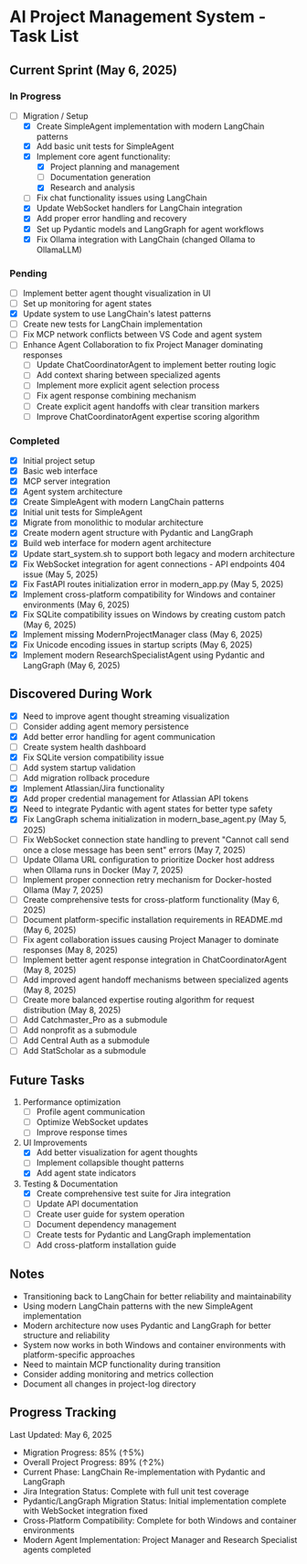 # AI Project Management System - Task List

## Current Sprint (May 6, 2025)

### In Progress
- [ ] Migration / Setup
  - [x] Create SimpleAgent implementation with modern LangChain patterns
  - [x] Add basic unit tests for SimpleAgent
  - [x] Implement core agent functionality:
    - [x] Project planning and management
    - [ ] Documentation generation
    - [x] Research and analysis
  - [ ] Fix chat functionality issues using LangChain
  - [x] Update WebSocket handlers for LangChain integration
  - [x] Add proper error handling and recovery
  - [x] Set up Pydantic models and LangGraph for agent workflows
  - [x] Fix Ollama integration with LangChain (changed Ollama to OllamaLLM)

### Pending
- [ ] Implement better agent thought visualization in UI
- [ ] Set up monitoring for agent states
- [x] Update system to use LangChain's latest patterns
- [ ] Create new tests for LangChain implementation
- [ ] Fix MCP network conflicts between VS Code and agent system
- [ ] Enhance Agent Collaboration to fix Project Manager dominating responses
  - [ ] Update ChatCoordinatorAgent to implement better routing logic
  - [ ] Add context sharing between specialized agents
  - [ ] Implement more explicit agent selection process
  - [ ] Fix agent response combining mechanism
  - [ ] Create explicit agent handoffs with clear transition markers
  - [ ] Improve ChatCoordinatorAgent expertise scoring algorithm

### Completed
- [x] Initial project setup
- [x] Basic web interface
- [x] MCP server integration
- [x] Agent system architecture
- [x] Create SimpleAgent with modern LangChain patterns
- [x] Initial unit tests for SimpleAgent
- [x] Migrate from monolithic to modular architecture
- [x] Create modern agent structure with Pydantic and LangGraph
- [x] Build web interface for modern agent architecture
- [x] Update start_system.sh to support both legacy and modern architecture
- [x] Fix WebSocket integration for agent connections - API endpoints 404 issue (May 5, 2025)
- [x] Fix FastAPI routes initialization error in modern_app.py (May 5, 2025)
- [x] Implement cross-platform compatibility for Windows and container environments (May 6, 2025)
- [x] Fix SQLite compatibility issues on Windows by creating custom patch (May 6, 2025)
- [x] Implement missing ModernProjectManager class (May 6, 2025)
- [x] Fix Unicode encoding issues in startup scripts (May 6, 2025)
- [x] Implement modern ResearchSpecialistAgent using Pydantic and LangGraph (May 6, 2025)

## Discovered During Work
- [x] Need to improve agent thought streaming visualization
- [ ] Consider adding agent memory persistence
- [x] Add better error handling for agent communication
- [ ] Create system health dashboard
- [x] Fix SQLite version compatibility issue
- [ ] Add system startup validation
- [ ] Add migration rollback procedure
- [x] Implement Atlassian/Jira functionality
- [x] Add proper credential management for Atlassian API tokens
- [x] Need to integrate Pydantic with agent states for better type safety
- [x] Fix LangGraph schema initialization in modern_base_agent.py (May 5, 2025)
- [ ] Fix WebSocket connection state handling to prevent "Cannot call send once a close message has been sent" errors (May 7, 2025)
- [ ] Update Ollama URL configuration to prioritize Docker host address when Ollama runs in Docker (May 7, 2025)
- [ ] Implement proper connection retry mechanism for Docker-hosted Ollama (May 7, 2025)
- [ ] Create comprehensive tests for cross-platform functionality (May 6, 2025)
- [ ] Document platform-specific installation requirements in README.md (May 6, 2025)
- [ ] Fix agent collaboration issues causing Project Manager to dominate responses (May 8, 2025)
- [ ] Implement better agent response integration in ChatCoordinatorAgent (May 8, 2025)
- [ ] Add improved agent handoff mechanisms between specialized agents (May 8, 2025)
- [ ] Create more balanced expertise routing algorithm for request distribution (May 8, 2025)
- [ ] Add Catchmaster_Pro as a submodule
- [ ] Add nonprofit as a submodule
- [ ] Add Central Auth as a submodule
- [ ] Add StatScholar as a submodule

## Future Tasks
1. Performance optimization
   - [ ] Profile agent communication
   - [ ] Optimize WebSocket updates
   - [ ] Improve response times

2. UI Improvements
   - [x] Add better visualization for agent thoughts
   - [ ] Implement collapsible thought patterns
   - [x] Add agent state indicators

3. Testing & Documentation
   - [x] Create comprehensive test suite for Jira integration
   - [ ] Update API documentation
   - [ ] Create user guide for system operation
   - [ ] Document dependency management
   - [ ] Create tests for Pydantic and LangGraph implementation
   - [ ] Add cross-platform installation guide

## Notes
- Transitioning back to LangChain for better reliability and maintainability
- Using modern LangChain patterns with the new SimpleAgent implementation
- Modern architecture now uses Pydantic and LangGraph for better structure and reliability
- System now works in both Windows and container environments with platform-specific approaches
- Need to maintain MCP functionality during transition
- Consider adding monitoring and metrics collection
- Document all changes in project-log directory

## Progress Tracking
Last Updated: May 6, 2025
- Migration Progress: 85% (↑5%)
- Overall Project Progress: 89% (↑2%)
- Current Phase: LangChain Re-implementation with Pydantic and LangGraph
- Jira Integration Status: Complete with full unit test coverage
- Pydantic/LangGraph Migration Status: Initial implementation complete with WebSocket integration fixed
- Cross-Platform Compatibility: Complete for both Windows and container environments
- Modern Agent Implementation: Project Manager and Research Specialist agents completed
